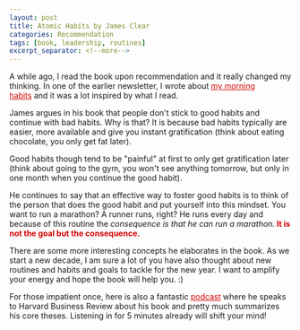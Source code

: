 ```yaml
---
layout: post
title: Atomic Habits by James Clear
categories: Recommendation
tags: [book, leadership, routines]
excerpt_separator: <!--more-->
---
```


A while ago, I read the book upon recommendation and it really changed my thinking. In one of the earlier newsletter, I wrote about <a href="https://typeawoman.github.io/Morningroutine/" style="color: #d40202;font-weight: normal;text-decoration: underline;" target="_blank">my morning habits</a> and it was a lot inspired by what I read.

James argues in his book that people don't stick to good habits and continue with bad habits. Why is that? It is because bad habits typically are easier, more available and give you instant gratification (think about eating chocolate, you only get fat later).
<!--more-->
Good habits though tend to be "painful" at first to only get gratification later (think about going to the gym, you won't see anything tomorrow, but only in one month when you continue the good habit).

He continues to say that an effective way to foster good habits is to think of the person that does the good habit and put yourself into this mindset. You want to run a marathon? A runner runs, right? He runs every day and because of this routine the <em>consequence is that he can run a marathon.</em><span style="color:#d40202; font-weight: bold"> It is not the goal but the consequence.</span>

There are some more interesting concepts he elaborates in the book. As we start a new decade, I am sure a lot of you have also thought about new routines and habits and goals to tackle for the new year. I want to amplify your energy and hope the book will help you. :)

For those impatient once, here is also a fantastic <a href="https://hbr.org/ideacast/2019/12/the-right-way-to-form-new-habits" style="color: #d40202;font-weight: normal;text-decoration: underline;" target="_blank">podcast</a> where he speaks to Harvard Business Review about his book and pretty much summarizes his core theses. Listening in for 5 minutes already will shift your mind!




